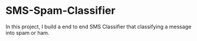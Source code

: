 # SMS-Spam-Classifier
In this project, I build a end to end SMS Classifier that classifying a message into spam or ham.
